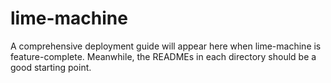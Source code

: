 # lime-machine

A comprehensive deployment guide will appear here when lime-machine is feature-complete. Meanwhile, the READMEs in each directory should be a good starting point.

